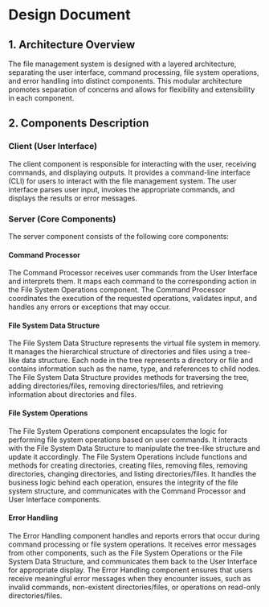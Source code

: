 # Design Document

## 1. Architecture Overview

The file management system is designed with a layered architecture, 
separating the user interface, command processing, file system operations, and error handling into distinct components. 
This modular architecture promotes separation of concerns and allows for flexibility and extensibility in each component.

## 2. Components Description

### Client (User Interface)

The client component is responsible for interacting with the user, receiving commands, and displaying outputs. 
It provides a command-line interface (CLI) for users to interact with the file management system. 
The user interface parses user input, invokes the appropriate commands, and displays the results or error messages.

### Server (Core Components)

The server component consists of the following core components:

#### Command Processor

The Command Processor receives user commands from the User Interface and interprets them. 
It maps each command to the corresponding action in the File System Operations component. 
The Command Processor coordinates the execution of the requested operations, validates input, and handles any errors or exceptions that may occur.

#### File System Data Structure

The File System Data Structure represents the virtual file system in memory. 
It manages the hierarchical structure of directories and files using a tree-like data structure. 
Each node in the tree represents a directory or file and contains information such as the name, type, and references to child nodes. 
The File System Data Structure provides methods for traversing the tree, adding directories/files, removing directories/files, and retrieving information about directories and files.

#### File System Operations

The File System Operations component encapsulates the logic for performing file system operations based on user commands. 
It interacts with the File System Data Structure to manipulate the tree-like structure and update it accordingly. 
The File System Operations include functions and methods for creating directories, creating files, removing files, removing directories, changing directories, and listing directories/files. 
It handles the business logic behind each operation, ensures the integrity of the file system structure, and communicates with the Command Processor and User Interface components.

#### Error Handling

The Error Handling component handles and reports errors that occur during command processing or file system operations. 
It receives error messages from other components, such as the File System Operations or the File System Data Structure, and communicates them back to the User Interface for appropriate display. 
The Error Handling component ensures that users receive meaningful error messages when they encounter issues, such as invalid commands, non-existent directories/files, or operations on read-only directories/files.
